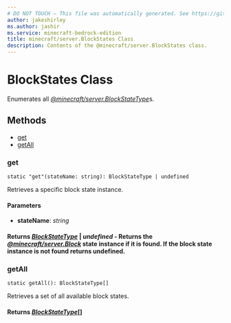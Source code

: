 ```yaml
---
# DO NOT TOUCH — This file was automatically generated. See https://github.com/mojang/minecraftapidocsgenerator to modify descriptions, examples, etc.
author: jakeshirley
ms.author: jashir
ms.service: minecraft-bedrock-edition
title: minecraft/server.BlockStates Class
description: Contents of the @minecraft/server.BlockStates class.
---
```

# BlockStates Class

Enumerates all [*@minecraft/server.BlockStateType*](../../minecraft/server/BlockStateType.md)s.

## Methods
- [get](#get)
- [getAll](#getall)

### **get**
`
static "get"(stateName: string): BlockStateType | undefined
`

Retrieves a specific block state instance.

#### **Parameters**
- **stateName**: *string*

#### **Returns** [*BlockStateType*](BlockStateType.md) | *undefined* - Returns the [*@minecraft/server.Block*](../../minecraft/server/Block.md) state instance if it is found. If the block state instance is not found returns undefined.

### **getAll**
`
static getAll(): BlockStateType[]
`

Retrieves a set of all available block states.

#### **Returns** [*BlockStateType*](BlockStateType.md)[]
